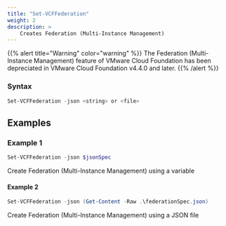 ```yaml
---
title: "Set-VCFFederation"
weight: 2
description: >
    Creates Federation (Multi-Instance Management)
---
```


{{% alert title="Warning" color="warning" %}} The Federation (Multi-Instance Management) feature of VMware Cloud Foundation has been depreciated in VMware Cloud Foundation v4.4.0 and later. {{% /alert %}}

### Syntax
``` powershell
Set-VCFFederation -json <string> or <file>
```

## Examples
### Example 1
``` powershell
Set-VCFFederation -json $jsonSpec
```
Create Federation (Multi-Instance Management) using a variable

#### Example 2
``` powershell
Set-VCFFederation -json (Get-Content -Raw .\federationSpec.json)
```
Create Federation (Multi-Instance Management) using a JSON file
